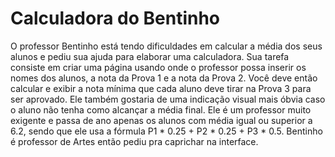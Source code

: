 # Calculadora do Bentinho

O professor Bentinho está tendo dificuldades em calcular a média dos seus alunos e pediu sua ajuda para elaborar uma calculadora.
Sua tarefa consiste em criar uma página usando onde o professor possa inserir os nomes dos alunos, 
a nota da Prova 1 e a nota da Prova 2. 
Você deve então calcular e exibir a nota mínima que cada aluno deve tirar na Prova 3 para ser aprovado.
Ele também gostaria de uma indicação visual mais óbvia caso o aluno não tenha como alcançar a média final.
Ele é um professor muito exigente e passa de ano apenas os alunos com média igual ou superior a 6.2, 
sendo que ele usa a fórmula P1 * 0.25 + P2 * 0.25 + P3 * 0.5.
Bentinho é professor de Artes então pediu pra caprichar na interface.
